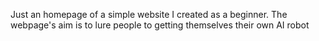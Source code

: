 Just an homepage of a simple website I created as a beginner.
The webpage's aim is to lure people to getting themselves their own AI robot 
